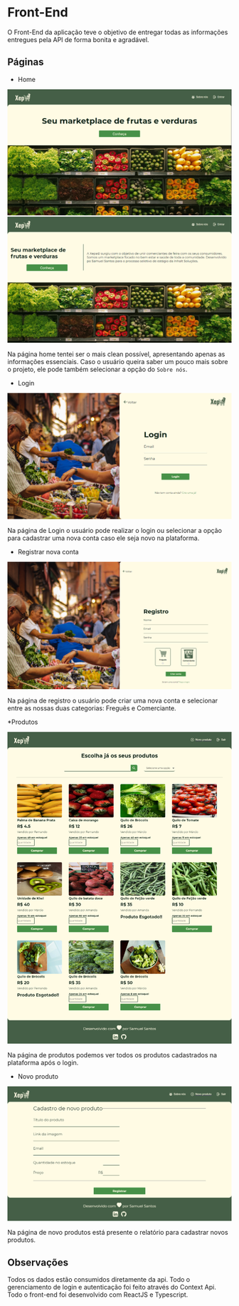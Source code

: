 # Front-End

O Front-End da aplicação teve o objetivo de entregar todas as informações entregues pela API de forma bonita e agradável.

## Páginas

- Home

![homePrint](./src/assets/homePrint.PNG)
![aboutUsPrint](./src/assets/aboutUsPrint.PNG)

Na página home tentei ser o mais clean possível, apresentando apenas as informações essenciais. Caso o usuário queira saber um pouco mais sobre o projeto, ele pode também selecionar a opção do `Sobre nós`.

- Login

![loginPrint](./src/assets/loginPrint.PNG)

Na página de Login o usuário pode realizar o login ou selecionar a opção para cadastrar uma nova conta caso ele seja novo na plataforma.

- Registrar nova conta

![registroLoginPrint](./src/assets/registroLogin.PNG)

Na página de registro o usuário pode criar uma nova conta e selecionar entre as nossas duas categorias: Freguês e Comerciante.

\*Produtos

![productsPrint](./src/assets/productsPrint.PNG)

Na página de produtos podemos ver todos os produtos cadastrados na plataforma após o login.

- Novo produto

![newProductPrint](./src/assets/newProductPrint.PNG)

Na página de novo produtos está presente o relatório para cadastrar novos produtos.

## Observações

Todos os dados estão consumidos diretamente da api. Todo o gerenciamento de login e autenticação foi feito através do Context Api. Todo o front-end foi desenvolvido com ReactJS e Typescript.
